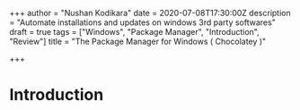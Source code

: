 +++
author = "Nushan Kodikara"
date = 2020-07-08T17:30:00Z
description = "Automate installations and updates on windows 3rd party softwares"
draft = true
tags = ["Windows", "Package Manager", "Introduction", "Review"]
title = "The Package Manager for Windows ( Chocolatey )"

+++
# Introduction
